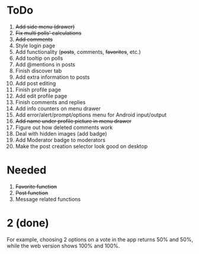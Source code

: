 # ToDo
1. ~~Add side menu (drawer)~~
2. ~~Fix multi polls' calculations~~
3. ~~Add comments~~
4. Style login page
5. Add functionality (~~posts~~, comments, ~~favorites~~, etc.)
6. Add tooltip on polls
7. Add @mentions in posts
8. Finish discover tab
9. Add extra information to posts
10. Add post editing
11. Finish profile page
12. Add edit profile page
13. Finish comments and replies
14. Add info counters on menu drawer
15. Add error/alert/prompt/options menu for Android input/output
16. ~~Add name under profile picture in menu drawer~~
17. Figure out how deleted comments work
18. Deal with hidden images (add badge)
19. Add Moderator badge to moderators
20. Make the post creation selector look good on desktop

# Needed
1. ~~Favorite function~~
2. ~~Post function~~
3. Message related functions

# 2 (done)
For example, choosing 2 options on a vote in the app returns 50% and 50%, while the web version shows 100% and 100%.